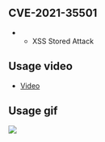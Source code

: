 ## CVE-2021-35501
- - XSS Stored Attack

## Usage video
- [Video](https://streamable.com/yjr0fm)

## Usage gif
![](https://github.com/nu11secur1ty/CVE-mitre/blob/main/CVE-2021-35501/docs/CVE-2021-35501-Usage.gif)
